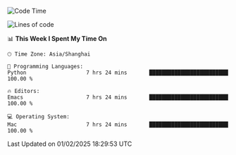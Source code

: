 <!--START_SECTION:waka-->
![Code Time](http://img.shields.io/badge/Code%20Time-2%2C504%20hrs%2050%20mins-blue)

![Lines of code](https://img.shields.io/badge/From%20Hello%20World%20I%27ve%20Written-334.9%20thousand%20lines%20of%20code-blue)

📊 **This Week I Spent My Time On** 

```text
🕑︎ Time Zone: Asia/Shanghai

💬 Programming Languages: 
Python                   7 hrs 24 mins       █████████████████████████   100.00 % 

🔥 Editors: 
Emacs                    7 hrs 24 mins       █████████████████████████   100.00 % 

💻 Operating System: 
Mac                      7 hrs 24 mins       █████████████████████████   100.00 % 
```


 Last Updated on 01/02/2025 18:29:53 UTC
<!--END_SECTION:waka-->
